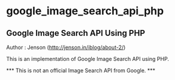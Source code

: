 google_image_search_api_php
===========================

Google Image Search API Using PHP
---------------------------------

Author : Jenson (http://jenson.in/iblog/about-2/)

This is an implementation of Google Image Search API using PHP. 

*** This is not an official Image Search API from Google. ***
